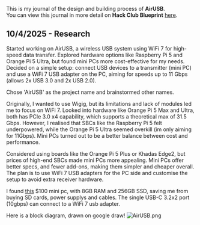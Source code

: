 <!--
  ===================    !!READ THIS NOTICE!!   ====================
  DO NOT edit this file manually. Your changes WILL BE OVERWRITTEN!
  This journal is auto generated and updated by Hack Club Blueprint.
  To edit this file, please edit your journal entries on Blueprint.
  ==================================================================
-->

This is my journal of the design and building process of **AirUSB**.  
You can view this journal in more detail on **Hack Club Blueprint** [here](https://blueprint.hackclub.com/projects/128).


## 10/4/2025 - Research  

Started working on AirUSB, a wireless USB system using WiFi 7 for high-speed data transfer. Explored hardware options like Raspberry Pi 5 and Orange Pi 5 Ultra, but found mini PCs more cost-effective for my needs. Decided on a simple setup: connect USB devices to a transmitter (mini PC) and use a WiFi 7 USB adapter on the PC, aiming for speeds up to 11 Gbps (allows 2x USB 3.0 and 2x USB 2.0).

Chose 'AirUSB' as the project name and brainstormed other names.

Originally, I wanted to use Wigig, but its limitations and lack of modules led me to focus on WiFi 7. Looked into hardware like Orange Pi 5 Max and Ultra, both has PCIe 3.0 x4 capability, which supports a theoretical max of 31.5 Gbps. However, I realised that SBCs like the Raspberry Pi 5 felt underpowered, while the Orange Pi 5 Ultra seemed overkill (im only aiming for 11Gbps). Mini PCs turned out to be a better balance between cost and performance.

Considered using boards like the Orange Pi 5 Plus or Khadas Edge2, but prices of high-end SBCs made mini PCs more appealing. Mini PCs offer better specs, and fewer add-ons, making them simpler and cheaper overall. The plan is to use WiFi 7 USB adapters for the PC side and customise the setup to avoid extra receiver hardware.

I found [this](https://www.amazon.com/Trycoo-Desktop-Computer-Ethernet-Display/dp/B0FHQ7SZZ4) $100 mini pc, with 8GB RAM and 256GB SSD, saving me from buying SD cards, power supplys and cables. The single USB-C 3.2x2 port (10gbps) can connect to a WiFi 7 usb adapter. 


Here is a block diagram, drawn on google draw! ![AirUSB.png](https://blueprint.hackclub.com/user-attachments/blobs/redirect/eyJfcmFpbHMiOnsiZGF0YSI6Mjc4LCJwdXIiOiJibG9iX2lkIn19--746b1fb41343b70dfd5c92b68d47fb5a27babf27/AirUSB.png)
  

